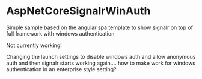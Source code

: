 ﻿# AspNetCoreSignalrWinAuth

Simple sample based on the angular spa template to show signalr on top of full framework with windows authentication

Not currently working!

Changing the launch settings to disable windows auth and allow anonymous auth and then signalr starts working again.... how to make work for windows authentication in an enterprise style setting?
